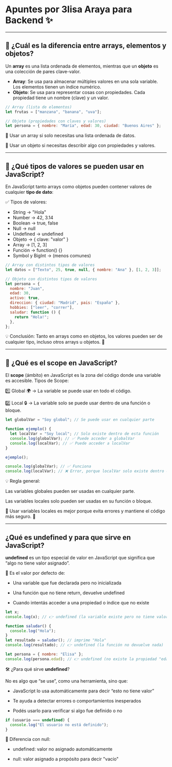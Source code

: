 # Apuntes por 3lisa Araya para Backend ✨

---

## 📌 ¿Cuál es la diferencia entre arrays, elementos y objetos?

Un **array** es una lista ordenada de elementos, mientras que un **objeto** es una colección de pares clave-valor.

- **Array**: Se usa para almacenar múltiples valores en una sola variable. Los elementos tienen un índice numérico.
- **Objeto**: Se usa para representar cosas con propiedades. Cada propiedad tiene un nombre (clave) y un valor.

```js
// Array (lista de elementos)
let frutas = ["manzana", "banana", "uva"];

// Objeto (propiedades con claves y valores)
let persona = { nombre: "María", edad: 30, ciudad: "Buenos Aires" };
```

🔹 Usar un array si solo necesitas una lista ordenada de datos.

🔹 Usar un objeto si necesitas describir algo con propiedades y valores.

---

## 📌 ¿Qué tipos de valores se pueden usar en JavaScript?

En JavaScript tanto arrays como objetos pueden contener valores de cualquier **tipo de dato**:

✅ Tipos de valores:

- String → "Hola"
- Number → 42, 3.14
- Boolean → true, false
- Null → null
- Undefined → undefined
- Objeto → { clave: "valor" }
- Array → [1, 2, 3]
- Función → function() {}
- Symbol y BigInt → (menos comunes)

```js
// Array con distintos tipos de valores
let datos = ["Texto", 25, true, null, { nombre: "Ana" }, [1, 2, 3]];

// Objeto con distintos tipos de valores
let persona = {
  nombre: "Juan",
  edad: 30,
  activo: true,
  direccion: { ciudad: "Madrid", pais: "España" },
  hobbies: ["leer", "correr"],
  saludar: function () {
    return "Hola!";
  },
};
```

💡 Conclusión: Tanto en arrays como en objetos, los valores pueden ser de cualquier tipo, incluso otros arrays u objetos. 🚀

---

## 📌 ¿Qué es el scope en JavaScript?

El **scope** (ámbito) en JavaScript es la zona del código donde una variable es accesible. Tipos de Scope:

1️⃣ Global 🌍 → La variable se puede usar en todo el código.

2️⃣ Local 🔒 → La variable solo se puede usar dentro de una función o bloque.

```js
let globalVar = "Soy global"; // Se puede usar en cualquier parte

function ejemplo() {
  let localVar = "Soy local"; // Solo existe dentro de esta función
  console.log(globalVar); // ✅ Puede acceder a globalVar
  console.log(localVar); // ✅ Puede acceder a localVar
}

ejemplo();

console.log(globalVar); // ✅ Funciona
console.log(localVar); // ❌ Error, porque localVar solo existe dentro de la función
```

💡 Regla general:

Las variables globales pueden ser usadas en cualquier parte.

Las variables locales solo pueden ser usadas en su función o bloque.

🔹 Usar variables locales es mejor porque evita errores y mantiene el código más seguro. 🚀

---

## ¿Qué es **undefined** y para que sirve en JavaScript?

**undefined** es un tipo especial de valor en JavaScript que significa que “algo no tiene valor asignado”.

🔹 Es el valor por defecto de:

- Una variable que fue declarada pero no inicializada

- Una función que no tiene return, devuelve undefined

- Cuando intentás acceder a una propiedad o índice que no existe

```js
let x;
console.log(x); // 👉 undefined (la variable existe pero no tiene valor)

function saludar() {
  console.log("Hola");
}
let resultado = saludar(); // imprime "Hola"
console.log(resultado); // 👉 undefined (la función no devuelve nada)

let persona = { nombre: "Elisa" };
console.log(persona.edad); // 👉 undefined (no existe la propiedad "edad")
```

🛠 ¿Para qué sirve **undefined**?

No es algo que “se use”, como una herramienta, sino que:

- JavaScript lo usa automáticamente para decir “esto no tiene valor”

- Te ayuda a detectar errores o comportamientos inesperados

- Podés usarlo para verificar si algo fue definido o no

```js
if (usuario === undefined) {
  console.log("El usuario no está definido");
}
```

🚫 Diferencia con null:

- undefined: valor no asignado automáticamente

- null: valor asignado a propósito para decir "vacío"
